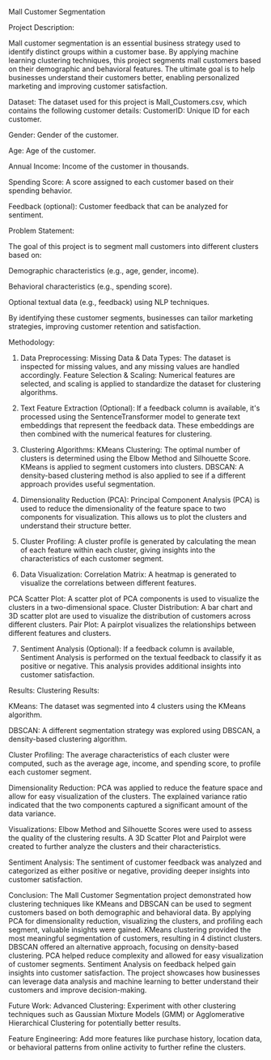 Mall Customer Segmentation

Project Description:

Mall customer segmentation is an essential business strategy used to identify distinct groups within a customer base. By applying machine learning clustering techniques, this project segments mall customers based on their demographic and behavioral features. The ultimate goal is to help businesses understand their customers better, enabling personalized marketing and improving customer satisfaction.

Dataset:
The dataset used for this project is Mall_Customers.csv, which contains the following customer details:
CustomerID: Unique ID for each customer.

Gender: Gender of the customer.

Age: Age of the customer.

Annual Income: Income of the customer in thousands.

Spending Score: A score assigned to each customer based on their spending behavior.

Feedback (optional): Customer feedback that can be analyzed for sentiment.

Problem Statement:

The goal of this project is to segment mall customers into different clusters based on:

Demographic characteristics (e.g., age, gender, income).

Behavioral characteristics (e.g., spending score).

Optional textual data (e.g., feedback) using NLP techniques.

By identifying these customer segments, businesses can tailor marketing strategies, improving customer retention and satisfaction.

Methodology:

1. Data Preprocessing:
Missing Data & Data Types: The dataset is inspected for missing values, and any missing values are handled accordingly.
Feature Selection & Scaling: Numerical features are selected, and scaling is applied to standardize the dataset for clustering algorithms.

2. Text Feature Extraction (Optional):
If a feedback column is available, it's processed using the SentenceTransformer model to generate text embeddings that represent the feedback data.
These embeddings are then combined with the numerical features for clustering.

3. Clustering Algorithms:
KMeans Clustering: The optimal number of clusters is determined using the Elbow Method and Silhouette Score. KMeans is applied to segment customers into clusters.
DBSCAN: A density-based clustering method is also applied to see if a different approach provides useful segmentation.

4. Dimensionality Reduction (PCA):
Principal Component Analysis (PCA) is used to reduce the dimensionality of the feature space to two components for visualization. This allows us to plot the clusters and understand their structure better.

5. Cluster Profiling:
A cluster profile is generated by calculating the mean of each feature within each cluster, giving insights into the characteristics of each customer segment.

6. Data Visualization:
Correlation Matrix: A heatmap is generated to visualize the correlations between different features.

PCA Scatter Plot: A scatter plot of PCA components is used to visualize the clusters in a two-dimensional space.
Cluster Distribution: A bar chart and 3D scatter plot are used to visualize the distribution of customers across different clusters.
Pair Plot: A pairplot visualizes the relationships between different features and clusters.

7. Sentiment Analysis (Optional):
If a feedback column is available, Sentiment Analysis is performed on the textual feedback to classify it as positive or negative. This analysis provides additional insights into customer satisfaction.

Results:
Clustering Results:

KMeans: The dataset was segmented into 4 clusters using the KMeans algorithm.

DBSCAN: A different segmentation strategy was explored using DBSCAN, a density-based clustering algorithm.

Cluster Profiling:
The average characteristics of each cluster were computed, such as the average age, income, and spending score, to profile each customer segment.

Dimensionality Reduction:
PCA was applied to reduce the feature space and allow for easy visualization of the clusters. The explained variance ratio indicated that the two components captured a significant amount of the data variance.

Visualizations:
Elbow Method and Silhouette Scores were used to assess the quality of the clustering results.
A 3D Scatter Plot and Pairplot were created to further analyze the clusters and their characteristics.

Sentiment Analysis:
The sentiment of customer feedback was analyzed and categorized as either positive or negative, providing deeper insights into customer satisfaction.

Conclusion:
The Mall Customer Segmentation project demonstrated how clustering techniques like KMeans and DBSCAN can be used to segment customers based on both demographic and behavioral data. By applying PCA for dimensionality reduction, visualizing the clusters, and profiling each segment, valuable insights were gained.
KMeans clustering provided the most meaningful segmentation of customers, resulting in 4 distinct clusters.
DBSCAN offered an alternative approach, focusing on density-based clustering.
PCA helped reduce complexity and allowed for easy visualization of customer segments.
Sentiment Analysis on feedback helped gain insights into customer satisfaction.
The project showcases how businesses can leverage data analysis and machine learning to better understand their customers and improve decision-making.

Future Work:
Advanced Clustering: Experiment with other clustering techniques such as Gaussian Mixture Models (GMM) or Agglomerative Hierarchical Clustering for potentially better results.

Feature Engineering: Add more features like purchase history, location data, or behavioral patterns from online activity to further refine the clusters.


